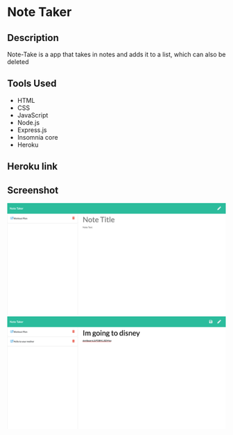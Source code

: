 # **Note Taker**

## Description
Note-Take is a app that takes in notes and adds it to a list, which can also be deleted

## Tools Used
* HTML
* CSS
* JavaScript
* Node.js
* Express.js
* Insomnia core
* Heroku 

## Heroku link




## Screenshot
![mainshot](mainshot.png)
![secondshot](secondshot.png)